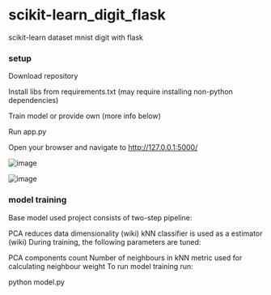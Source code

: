 # scikit-learn_digit_flask
scikit-learn dataset mnist digit with flask


### setup 

Download repository

Install libs from requirements.txt (may require installing non-python dependencies)

Train model or provide own (more info below)

Run app.py

Open your browser and navigate to http://127.0.0.1:5000/





![image](https://user-images.githubusercontent.com/92374066/233837649-bea896f6-8e7a-4104-8fc2-d4b6468e2260.png)







![image](https://user-images.githubusercontent.com/92374066/233837634-63631227-168c-4cac-a388-a8cdc06d2c8e.png)



### model training


Base model used project consists of two-step pipeline:

PCA reduces data dimensionality (wiki)
kNN classifier is used as a estimator (wiki)
During training, the following parameters are tuned:

PCA components count
Number of neighbours in kNN
metric used for calculating neighbour weight
To run model training run:



python model.py



















